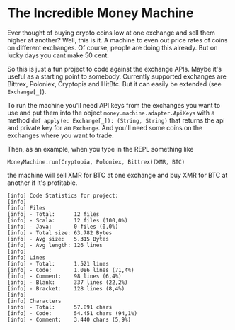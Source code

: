 # The Incredible Money Machine

Ever thought of buying crypto coins low at one exchange and sell them higher at another? 
Well, this is it. A machine to even out price rates of coins on different exchanges. Of course, people are doing this already. But on lucky days you cant make 50 cent.

So this is just a fun project to code against the exchange APIs. Maybe it's useful as a starting point to somebody. Currently supported exchanges are Bittrex, Poloniex, Cryptopia and HitBtc. But it can easily be extended (see `Exchange[_]`).

To run the machine you'll need API keys from the exchanges you want to use and put them into the object `money.machine.adapter.ApiKeys` with a method `def apply(e: Exchange[_]): (String, String)` that returns the api and private key for an `Exchange`. And you'll need some coins on the exchanges where you want to trade.

Then, as an example, when you type in the REPL something like 

~~~
MoneyMachine.run(Cryptopia, Poloniex, Bittrex)(XMR, BTC)
~~~

the machine will sell XMR for BTC at one exchange and buy XMR for BTC at another if it's profitable.

~~~
[info] Code Statistics for project:
[info] 
[info] Files
[info] - Total:      12 files
[info] - Scala:      12 files (100,0%)
[info] - Java:       0 files (0,0%)
[info] - Total size: 63.782 Bytes
[info] - Avg size:   5.315 Bytes
[info] - Avg length: 126 lines
[info] 
[info] Lines
[info] - Total:      1.521 lines
[info] - Code:       1.086 lines (71,4%)
[info] - Comment:    98 lines (6,4%)
[info] - Blank:      337 lines (22,2%)
[info] - Bracket:    128 lines (8,4%)
[info] 
[info] Characters
[info] - Total:      57.891 chars
[info] - Code:       54.451 chars (94,1%)
[info] - Comment:    3.440 chars (5,9%)
~~~
